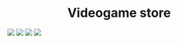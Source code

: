 <h1 align="center">Videogame store</h1>
<img src="https://i.postimg.cc/HkvcQR9w/home.jpg">
<img src="https://i.postimg.cc/CLNfKzZ6/buy.jpg">
<img src="https://i.postimg.cc/httQQcT4/cart.jpg">
<img src="https://i.postimg.cc/3J7v7gwv/cel.jpg">
